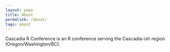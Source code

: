 ```yaml
---
layout: page
title: About
permalink: /about/
tags: about
---
```


Cascadia R Conference is an R conference serving the Cascadia-ish region (Oregon/Washington/BC).

